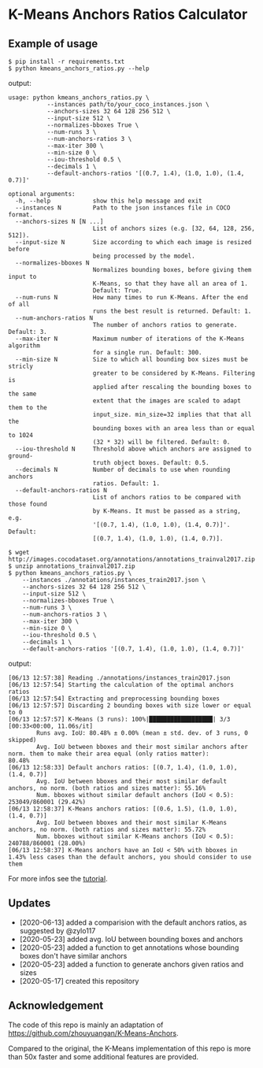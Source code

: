 # K-Means Anchors Ratios Calculator

## Example of usage

```
$ pip install -r requirements.txt
$ python kmeans_anchors_ratios.py --help
```
output:
```
usage: python kmeans_anchors_ratios.py \
           --instances path/to/your_coco_instances.json \
           --anchors-sizes 32 64 128 256 512 \
           --input-size 512 \
           --normalizes-bboxes True \
           --num-runs 3 \
           --num-anchors-ratios 3 \
           --max-iter 300 \
           --min-size 0 \
           --iou-threshold 0.5 \
           --decimals 1 \
           --default-anchors-ratios '[(0.7, 1.4), (1.0, 1.0), (1.4, 0.7)]'

optional arguments:
  -h, --help            show this help message and exit
  --instances N         Path to the json instances file in COCO format.
  --anchors-sizes N [N ...]
                        List of anchors sizes (e.g. [32, 64, 128, 256, 512]).
  --input-size N        Size according to which each image is resized before
                        being processed by the model.
  --normalizes-bboxes N
                        Normalizes bounding boxes, before giving them input to
                        K-Means, so that they have all an area of ​​1.
                        Default: True.
  --num-runs N          How many times to run K-Means. After the end of all
                        runs the best result is returned. Default: 1.
  --num-anchors-ratios N
                        The number of anchors ratios to generate. Default: 3.
  --max-iter N          Maximum number of iterations of the K-Means algorithm
                        for a single run. Default: 300.
  --min-size N          Size to which all bounding box sizes must be stricly
                        greater to be considered by K-Means. Filtering is
                        applied after rescaling the bounding boxes to the same
                        extent that the images are scaled to adapt them to the
                        input_size. min_size=32 implies that that all the
                        bounding boxes with an area less than or equal to 1024
                        (32 * 32) will be filtered. Default: 0.
  --iou-threshold N     Threshold above which anchors are assigned to ground-
                        truth object boxes. Default: 0.5.
  --decimals N          Number of decimals to use when rounding anchors
                        ratios. Default: 1.
  --default-anchors-ratios N
                        List of anchors ratios to be compared with those found
                        by K-Means. It must be passed as a string, e.g.
                        '[(0.7, 1.4), (1.0, 1.0), (1.4, 0.7)]'. Default:
                        [(0.7, 1.4), (1.0, 1.0), (1.4, 0.7)].
```
```
$ wget http://images.cocodataset.org/annotations/annotations_trainval2017.zip
$ unzip annotations_trainval2017.zip
$ python kmeans_anchors_ratios.py \
    --instances ./annotations/instances_train2017.json \
    --anchors-sizes 32 64 128 256 512 \
    --input-size 512 \
    --normalizes-bboxes True \
    --num-runs 3 \
    --num-anchors-ratios 3 \
    --max-iter 300 \
    --min-size 0 \
    --iou-threshold 0.5 \
    --decimals 1 \
    --default-anchors-ratios '[(0.7, 1.4), (1.0, 1.0), (1.4, 0.7)]'
```
output:
```
[06/13 12:57:38] Reading ./annotations/instances_train2017.json
[06/13 12:57:54] Starting the calculation of the optimal anchors ratios
[06/13 12:57:54] Extracting and preprocessing bounding boxes
[06/13 12:57:57] Discarding 2 bounding boxes with size lower or equal to 0
[06/13 12:57:57] K-Means (3 runs): 100%|██████████████████| 3/3 [00:33<00:00, 11.06s/it]
        Runs avg. IoU: 80.48% ± 0.00% (mean ± std. dev. of 3 runs, 0 skipped)
        Avg. IoU between bboxes and their most similar anchors after norm. them to make their area equal (only ratios matter):
80.48%
[06/13 12:58:33] Default anchors ratios: [(0.7, 1.4), (1.0, 1.0), (1.4, 0.7)]
        Avg. IoU between bboxes and their most similar default anchors, no norm. (both ratios and sizes matter): 55.16%
        Num. bboxes without similar default anchors (IoU < 0.5):  253049/860001 (29.42%)
[06/13 12:58:37] K-Means anchors ratios: [(0.6, 1.5), (1.0, 1.0), (1.4, 0.7)]
        Avg. IoU between bboxes and their most similar K-Means anchors, no norm. (both ratios and sizes matter): 55.72%
        Num. bboxes without similar K-Means anchors (IoU < 0.5):  240788/860001 (28.00%)
[06/13 12:58:37] K-Means anchors have an IoU < 50% with bboxes in 1.43% less cases than the default anchors, you should consider to use them
```
For more infos see the [tutorial](tutorial.ipynb).
## Updates

* [2020-06-13] added a comparision with the default anchors ratios, as suggested by @zylo117
* [2020-05-23] added avg. IoU between bounding boxes and anchors
* [2020-05-23] added a function to get annotations whose bounding boxes don't have similar anchors
* [2020-05-23] added a function to generate anchors given ratios and sizes
* [2020-05-17] created this repository

## Acknowledgement

The code of this repo is mainly an adaptation of https://github.com/zhouyuangan/K-Means-Anchors.

Compared to the original, the K-Means implementation of this repo is more than 50x faster and some additional features are provided.

